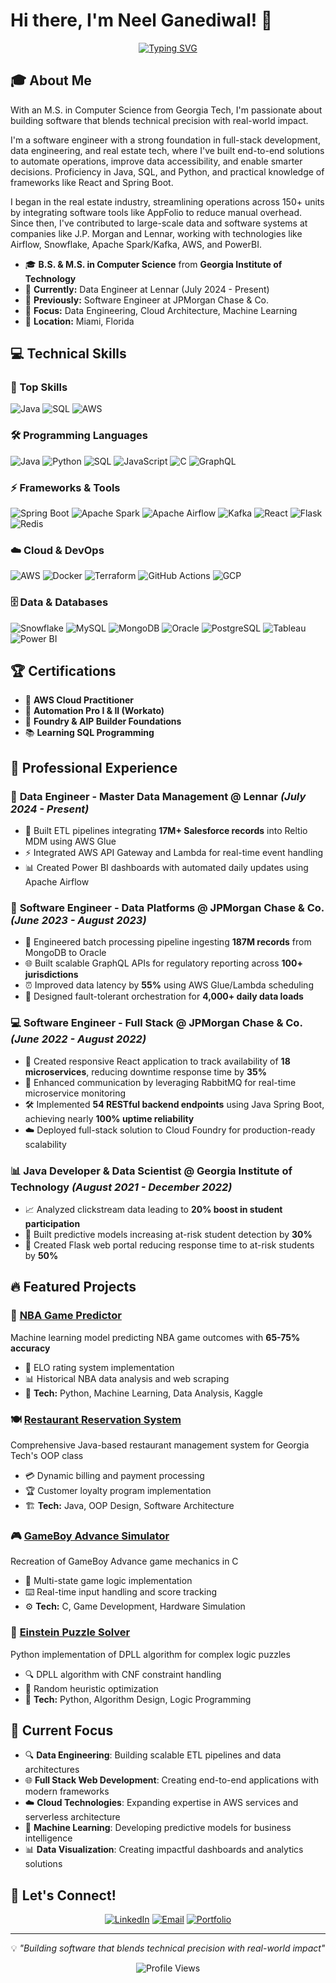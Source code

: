 # Hi there, I'm Neel Ganediwal! 👋

<div align="center">
  
[![Typing SVG](https://readme-typing-svg.herokuapp.com?font=Fira+Code&size=22&duration=3000&pause=1000&color=2563EB&center=true&vCenter=true&multiline=false&width=800&lines=Data+Engineer+%7C+Software+Developer+%7C+Problem+Solver;Building+scalable+data+pipelines+and+intelligent+systems;Georgia+Tech+Graduate+%7C+AWS+Certified+%7C+Java+%26+Python+Expert)](https://git.io/typing-svg)

</div>

## 🎓 About Me

With an M.S. in Computer Science from Georgia Tech, I'm passionate about building software that blends technical precision with real-world impact.

I'm a software engineer with a strong foundation in full-stack development, data engineering, and real estate tech, where I've built end-to-end solutions to automate operations, improve data accessibility, and enable smarter decisions. Proficiency in Java, SQL, and Python, and practical knowledge of frameworks like React and Spring Boot.

I began in the real estate industry, streamlining operations across 150+ units by integrating software tools like AppFolio to reduce manual overhead. Since then, I've contributed to large-scale data and software systems at companies like J.P. Morgan and Lennar, working with technologies like Airflow, Snowflake, Apache Spark/Kafka, AWS, and PowerBI.

- 🎓 **B.S. & M.S. in Computer Science** from **Georgia Institute of Technology**
- 💼 **Currently:** Data Engineer at Lennar (July 2024 - Present)
- 🔧 **Previously:** Software Engineer at JPMorgan Chase & Co.
- 🌱 **Focus:** Data Engineering, Cloud Architecture, Machine Learning
- 📍 **Location:** Miami, Florida

## 💻 Technical Skills

### 🚀 Top Skills
![Java](https://img.shields.io/badge/Java%20(Spring%20Boot)-ED8B00?style=for-the-badge&logo=java&logoColor=white)
![SQL](https://img.shields.io/badge/SQL-4479A1?style=for-the-badge&logo=mysql&logoColor=white)
![AWS](https://img.shields.io/badge/AWS%20(S3,%20Lambda,%20Glue)-232F3E?style=for-the-badge&logo=amazon-aws&logoColor=white)

### 🛠️ Programming Languages
![Java](https://img.shields.io/badge/Java-ED8B00?style=flat&logo=java&logoColor=white)
![Python](https://img.shields.io/badge/Python-3776AB?style=flat&logo=python&logoColor=white)
![SQL](https://img.shields.io/badge/SQL-4479A1?style=flat&logo=mysql&logoColor=white)
![JavaScript](https://img.shields.io/badge/JavaScript-F7DF1E?style=flat&logo=javascript&logoColor=black)
![C](https://img.shields.io/badge/C-A8B9CC?style=flat&logo=c&logoColor=white)
![GraphQL](https://img.shields.io/badge/GraphQL-E10098?style=flat&logo=graphql&logoColor=white)

### ⚡ Frameworks & Tools
![Spring Boot](https://img.shields.io/badge/Spring_Boot-6DB33F?style=flat&logo=spring-boot&logoColor=white)
![Apache Spark](https://img.shields.io/badge/Apache_Spark-E25A1C?style=flat&logo=apache-spark&logoColor=white)
![Apache Airflow](https://img.shields.io/badge/Apache_Airflow-017CEE?style=flat&logo=apache-airflow&logoColor=white)
![Kafka](https://img.shields.io/badge/Apache_Kafka-231F20?style=flat&logo=apache-kafka&logoColor=white)
![React](https://img.shields.io/badge/React-61DAFB?style=flat&logo=react&logoColor=black)
![Flask](https://img.shields.io/badge/Flask-000000?style=flat&logo=flask&logoColor=white)
![Redis](https://img.shields.io/badge/Redis-DC382D?style=flat&logo=redis&logoColor=white)

### ☁️ Cloud & DevOps
![AWS](https://img.shields.io/badge/AWS-232F3E?style=flat&logo=amazon-aws&logoColor=white)
![Docker](https://img.shields.io/badge/Docker-2496ED?style=flat&logo=docker&logoColor=white)
![Terraform](https://img.shields.io/badge/Terraform-623CE4?style=flat&logo=terraform&logoColor=white)
![GitHub Actions](https://img.shields.io/badge/GitHub_Actions-2088FF?style=flat&logo=github-actions&logoColor=white)
![GCP](https://img.shields.io/badge/Google_Cloud-4285F4?style=flat&logo=google-cloud&logoColor=white)

### 🗄️ Data & Databases
![Snowflake](https://img.shields.io/badge/Snowflake-29B5E8?style=flat&logo=snowflake&logoColor=white)
![MySQL](https://img.shields.io/badge/MySQL-4479A1?style=flat&logo=mysql&logoColor=white)
![MongoDB](https://img.shields.io/badge/MongoDB-47A248?style=flat&logo=mongodb&logoColor=white)
![Oracle](https://img.shields.io/badge/Oracle-F80000?style=flat&logo=oracle&logoColor=white)
![PostgreSQL](https://img.shields.io/badge/PostgreSQL-336791?style=flat&logo=postgresql&logoColor=white)
![Tableau](https://img.shields.io/badge/Tableau-E97627?style=flat&logo=tableau&logoColor=white)
![Power BI](https://img.shields.io/badge/Power_BI-F2C811?style=flat&logo=power-bi&logoColor=black)

## 🏆 Certifications
- 🏅 **AWS Cloud Practitioner**
- 🤖 **Automation Pro I & II (Workato)**
- 🔧 **Foundry & AIP Builder Foundations**
- 📚 **Learning SQL Programming**

## 💼 Professional Experience

### 🏢 **Data Engineer - Master Data Management** @ Lennar *(July 2024 - Present)*
- 🚀 Built ETL pipelines integrating **17M+ Salesforce records** into Reltio MDM using AWS Glue
- ⚡ Integrated AWS API Gateway and Lambda for real-time event handling
- 📊 Created Power BI dashboards with automated daily updates using Apache Airflow

### 🏦 **Software Engineer - Data Platforms** @ JPMorgan Chase & Co. *(June 2023 - August 2023)*
- 💾 Engineered batch processing pipeline ingesting **187M records** from MongoDB to Oracle
- 🌐 Built scalable GraphQL APIs for regulatory reporting across **100+ jurisdictions**
- ⏰ Improved data latency by **55%** using AWS Glue/Lambda scheduling
- 🔧 Designed fault-tolerant orchestration for **4,000+ daily data loads**

### 💻 **Software Engineer - Full Stack** @ JPMorgan Chase & Co. *(June 2022 - August 2022)*
- 🚀 Created responsive React application to track availability of **18 microservices**, reducing downtime response time by **35%**
- 🔄 Enhanced communication by leveraging RabbitMQ for real-time microservice monitoring
- 🛠️ Implemented **54 RESTful backend endpoints** using Java Spring Boot, achieving nearly **100% uptime reliability**
- ☁️ Deployed full-stack solution to Cloud Foundry for production-ready scalability

### 📊 **Java Developer & Data Scientist** @ Georgia Institute of Technology *(August 2021 - December 2022)*
- 📈 Analyzed clickstream data leading to **20% boost in student participation**
- 🤖 Built predictive models increasing at-risk student detection by **30%**
- 🚨 Created Flask web portal reducing response time to at-risk students by **50%**

## 🔥 Featured Projects

### 🏀 [NBA Game Predictor](https://github.com/nganediwal/NBA-Game-Predictor)
Machine learning model predicting NBA game outcomes with **65-75% accuracy**
- 🎯 ELO rating system implementation
- 📊 Historical NBA data analysis and web scraping
- 🐍 **Tech:** Python, Machine Learning, Data Analysis, Kaggle

### 🍽️ [Restaurant Reservation System](https://github.com/nganediwal/RestaurantReservationSystem)
Comprehensive Java-based restaurant management system for Georgia Tech's OOP class
- 💳 Dynamic billing and payment processing
- 🏆 Customer loyalty program implementation
- 🏗️ **Tech:** Java, OOP Design, Software Architecture

### 🎮 [GameBoy Advance Simulator](https://github.com/nganediwal/GameBoy-Advance-Simulator)
Recreation of GameBoy Advance game mechanics in C
- 🎯 Multi-state game logic implementation
- ⌨️ Real-time input handling and score tracking
- ⚙️ **Tech:** C, Game Development, Hardware Simulation

### 🧠 [Einstein Puzzle Solver](https://github.com/nganediwal/EinsteinPuzzleSolver)
Python implementation of DPLL algorithm for complex logic puzzles
- 🔍 DPLL algorithm with CNF constraint handling
- 🎲 Random heuristic optimization
- 🐍 **Tech:** Python, Algorithm Design, Logic Programming


## 🎯 Current Focus

- 🔍 **Data Engineering**: Building scalable ETL pipelines and data architectures
- 🌐 **Full Stack Web Development**: Creating end-to-end applications with modern frameworks
- ☁️ **Cloud Technologies**: Expanding expertise in AWS services and serverless architecture
- 🤖 **Machine Learning**: Developing predictive models for business intelligence
- 📊 **Data Visualization**: Creating impactful dashboards and analytics solutions

## 🤝 Let's Connect!

<div align="center">

[![LinkedIn](https://img.shields.io/badge/LinkedIn-0077B5?style=for-the-badge&logo=linkedin&logoColor=white)](https://www.linkedin.com/in/neelganediwal/)
[![Email](https://img.shields.io/badge/Email-D14836?style=for-the-badge&logo=gmail&logoColor=white)](mailto:neelkanthganediwal@gmail.com)
[![Portfolio](https://img.shields.io/badge/Portfolio-000000?style=for-the-badge&logo=vercel&logoColor=white)](https://neelganediwal.replit.app/)

</div>

---

<div align="center">

💡 *"Building software that blends technical precision with real-world impact"*

![Profile Views](https://komarev.com/ghpvc/?username=nganediwal&color=2563EB&style=flat)

</div>
